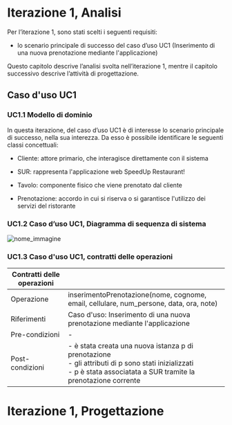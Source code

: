 # Iterazione 1, Analisi

Per l’iterazione 1, sono stati scelti i seguenti requisiti:

- lo scenario principale di successo del caso d’uso UC1 (Inserimento di una nuova prenotazione mediante l'applicazione)

Questo capitolo descrive l’analisi svolta nell’iterazione 1, mentre il capitolo successivo descrive l’attività di progettazione.

## Caso d'uso UC1

### UC1.1 Modello di dominio

In questa iterazione, del caso d’uso UC1 è di interesse lo scenario principale di successo, nella sua interezza. Da esso è possibile identificare le seguenti classi concettuali:

- Cliente: attore primario, che interagisce direttamente con il sistema

- SUR: rappresenta l'applicazione web SpeedUp Restaurant!

- Tavolo: componente fisico che viene prenotato dal cliente

- Prenotazione: accordo in cui si riserva o si garantisce l'utilizzo dei servizi del ristorante

### UC1.2 Caso d’uso UC1, Diagramma di sequenza di sistema

![nome_immagine](URL_immagine)

### UC1.3 Caso d'uso UC1, contratti delle operazioni

| Contratti delle operazioni |                                                                                                                                                                           |
|----------------------------|---------------------------------------------------------------------------------------------------------------------------------------------------------------------------|
| Operazione                 | inserimentoPrenotazione(nome, cognome, email, cellulare, num_persone, data, ora, note)                                                                                    |
| Riferimenti                | Caso d'uso: Inserimento di una nuova prenotazione mediante l'applicazione                                                                                                 |
| Pre-condizioni             | -                                                                                                                                                                         |
| Post-condizioni            | - è stata creata una nuova istanza p di prenotazione<br> - gli attributi di p sono stati inizializzati<br> - p è stata associatata a SUR tramite la prenotazione corrente |

# Iterazione 1, Progettazione